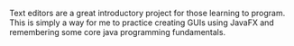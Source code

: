 Text editors are a great introductory project for those learning to program.
This is simply a way for me to practice creating GUIs using JavaFX and
remembering some core java programming fundamentals.
